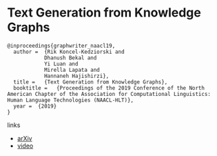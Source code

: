 # Text Generation from Knowledge Graphs


```
@inproceedings{graphwriter_naacl19,
  author =  {Rik Koncel-Kedziorski and
            Dhanush Bekal and
            Yi Luan and
            Mirella Lapata and
            Hannaneh Hajishirzi},
  title =   {Text Generation from Knowledge Graphs},
  booktitle =   {Proceedings of the 2019 Conference of the North American Chapter of the Association for Computational Linguistics: Human Language Technologies (NAACL-HLT)},
  year =  {2019}
}
```

links
- [arXiv](https://arxiv.org/abs/1904.02342)
- [video](https://www.youtube.com/watch?v=BiRyvB2NmCM)
